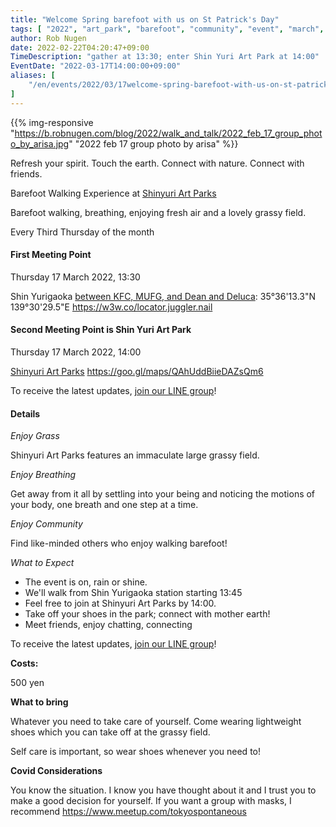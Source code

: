 ```yaml
---
title: "Welcome Spring barefoot with us on St Patrick's Day"
tags: [ "2022", "art_park", "barefoot", "community", "event", "march", "march 17", "spring", "st patricks", "walk", "新百合ヶ丘駅" ]
author: Rob Nugen
date: 2022-02-22T04:20:47+09:00
TimeDescription: "gather at 13:30; enter Shin Yuri Art Park at 14:00"
EventDate: "2022-03-17T14:00:00+09:00"
aliases: [
    "/en/events/2022/03/17welcome-spring-barefoot-with-us-on-st-patricks-day",
]
---
```


{{% img-responsive "https://b.robnugen.com/blog/2022/walk_and_talk/2022_feb_17_group_photo_by_arisa.jpg" "2022 feb 17 group photo by arisa" %}}

Refresh your spirit. Touch the earth. Connect with nature. Connect with friends.

Barefoot Walking Experience at [Shinyuri Art Parks](http://www.airgreen.info/artparks.html)

Barefoot walking, breathing, enjoying fresh air and a lovely grassy field.

Every Third Thursday of the month

#### First Meeting Point

Thursday 17 March 2022, 13:30

Shin Yurigaoka [between KFC, MUFG, and Dean and Deluca](https://goo.gl/maps/aoY2j7WxkNjSC2u98):  35°36'13.3"N 139°30'29.5"E  https://w3w.co/locator.juggler.nail

#### Second Meeting Point is Shin Yuri Art Park

Thursday 17 March 2022, 14:00

[Shinyuri Art Parks](http://www.airgreen.info/artparks.html) https://goo.gl/maps/QAhUddBiieDAZsQm6

To receive the latest updates, [join our LINE group](/contact/)!

#### Details

*Enjoy Grass*

Shinyuri Art Parks features an immaculate large grassy field.

*Enjoy Breathing*

Get away from it all by settling into your being and noticing the
motions of your body, one breath and one step at a time.

*Enjoy Community*

Find like-minded others who enjoy walking barefoot!

*What to Expect*

* The event is on, rain or shine.
* We'll walk from Shin Yurigaoka station starting 13:45
* Feel free to join at Shinyuri Art Parks by 14:00.
* Take off your shoes in the park; connect with mother earth!
* Meet friends, enjoy chatting, connecting

To receive the latest updates, [join our LINE group](/contact/)!

**Costs:**

500 yen

**What to bring**

Whatever you need to take care of yourself.  Come wearing lightweight
shoes which you can take off at the grassy field.

Self care is important, so wear shoes whenever you need to!

**Covid Considerations**

You know the situation.  I know you have thought about it and I trust you
to make a good decision for yourself.  If you want a group with masks,
I recommend https://www.meetup.com/tokyospontaneous
